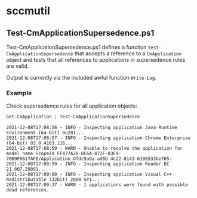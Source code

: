 # sccmutil
## Test-CmApplicationSupersedence.ps1
Test-CmApplicationSupersedence.ps1 defines a function `Test-CmApplicationSupersedence` that accepts a reference to a `CmApplication` object and tests that all references to applications in supersedence rules are valid.

Output is currently via the included awful function `Write-Log`.
### Example
Check supersedence rules for all application objects:
```powershell
Get-CmApplication | Test-CmApplicationSupersedence
```
```
2021-12-08T17:08:56 - INFO - Inspecting application Java Runtime Environment (64-bit) 8u281...
2021-12-08T17:08:57 - INFO - Inspecting application Chrome Enterprise (64-bit) 83.0.4103.116...
2021-12-08T17:08:59 - WARN - Unable to resolve the application for model name ScopeId_FF477A28-8C6A-472F-83F9-7069F0617AFE/Application_dfdc9a9a-ad6b-4c22-8143-6106533be765.
2021-12-08T17:08:59 - INFO - Inspecting application Reader DC 21.007.20091...
2021-12-08T17:09:08 - INFO - Inspecting application Visual C++ Redistributable (32bit) 2008 SP1...
2021-12-08T17:09:37 - WARN - 1 applications were found with possible dead references.
```
